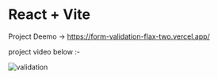 # React + Vite

Project Deemo -> https://form-validation-flax-two.vercel.app/

project video below :-

![validation](https://github.com/user-attachments/assets/a8d84137-a062-478c-8953-b61a4291eb9b)
